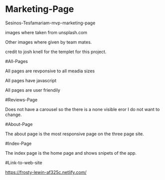 # Marketing-Page
Sesinos-Tesfamariam-mvp-marketing-page

images where taken from unsplash.com

Other images where given by team mates.

credit to josh knell for the templet for this project.

#All-Pages

All pages are revponsive to all meadia sizes

All pages have javascript

All pages are user friendily

#Reviews-Page

Does not have a carousel so the there is a none visible eror I do not want to change.

#About-Page 

The about page is the most responsive page on the three page site.

#Index-Page

The index page is the home page and shows snipets of the app.

#Link-to-web-site

https://frosty-lewin-af325c.netlify.com/
